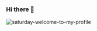 ### Hi there 👋
![saturday-welcome-to-my-profile](https://user-images.githubusercontent.com/94695893/153966342-72e40cc2-9551-4082-8ae7-174f98a1fd60.gif)



<!--
**felipedelas/felipedelas** is a ✨ _special_ ✨ repository because its `README.md` (this file) appears on your GitHub profile.

Here are some ideas to get you started:

- 🔭 I’m currently working on ...
- 🌱 I’m currently learning ...
- 👯 I’m looking to collaborate on ...![saturday-welcome-to-my-profile](https://user-images.githubusercontent.com/94695893/153966304-57951193-6756-4d37-b29b-13b8b1373837.gif)

- 🤔 I’m looking for help with ...
- 💬 Ask me about ...
- 📫 How to reach me: ...
- 😄 Pronouns: ...
- ⚡ Fun fact: ...
-->
